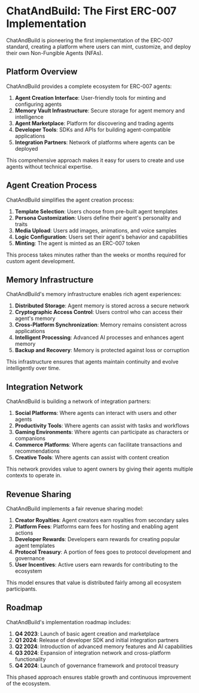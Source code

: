 # ChatAndBuild: The First ERC-007 Implementation

ChatAndBuild is pioneering the first implementation of the ERC-007 standard, creating a platform where users can mint, customize, and deploy their own Non-Fungible Agents (NFAs).

## Platform Overview

ChatAndBuild provides a complete ecosystem for ERC-007 agents:

1. **Agent Creation Interface**: User-friendly tools for minting and configuring agents
2. **Memory Vault Infrastructure**: Secure storage for agent memory and intelligence
3. **Agent Marketplace**: Platform for discovering and trading agents
4. **Developer Tools**: SDKs and APIs for building agent-compatible applications
5. **Integration Partners**: Network of platforms where agents can be deployed

This comprehensive approach makes it easy for users to create and use agents without technical expertise.

## Agent Creation Process

ChatAndBuild simplifies the agent creation process:

1. **Template Selection**: Users choose from pre-built agent templates
2. **Persona Customization**: Users define their agent's personality and traits
3. **Media Upload**: Users add images, animations, and voice samples
4. **Logic Configuration**: Users set their agent's behavior and capabilities
5. **Minting**: The agent is minted as an ERC-007 token

This process takes minutes rather than the weeks or months required for custom agent development.

## Memory Infrastructure

ChatAndBuild's memory infrastructure enables rich agent experiences:

1. **Distributed Storage**: Agent memory is stored across a secure network
2. **Cryptographic Access Control**: Users control who can access their agent's memory
3. **Cross-Platform Synchronization**: Memory remains consistent across applications
4. **Intelligent Processing**: Advanced AI processes and enhances agent memory
5. **Backup and Recovery**: Memory is protected against loss or corruption

This infrastructure ensures that agents maintain continuity and evolve intelligently over time.

## Integration Network

ChatAndBuild is building a network of integration partners:

1. **Social Platforms**: Where agents can interact with users and other agents
2. **Productivity Tools**: Where agents can assist with tasks and workflows
3. **Gaming Environments**: Where agents can participate as characters or companions
4. **Commerce Platforms**: Where agents can facilitate transactions and recommendations
5. **Creative Tools**: Where agents can assist with content creation

This network provides value to agent owners by giving their agents multiple contexts to operate in.

## Revenue Sharing

ChatAndBuild implements a fair revenue sharing model:

1. **Creator Royalties**: Agent creators earn royalties from secondary sales
2. **Platform Fees**: Platforms earn fees for hosting and enabling agent actions
3. **Developer Rewards**: Developers earn rewards for creating popular agent templates
4. **Protocol Treasury**: A portion of fees goes to protocol development and governance
5. **User Incentives**: Active users earn rewards for contributing to the ecosystem

This model ensures that value is distributed fairly among all ecosystem participants.

## Roadmap

ChatAndBuild's implementation roadmap includes:

1. **Q4 2023**: Launch of basic agent creation and marketplace
2. **Q1 2024**: Release of developer SDK and initial integration partners
3. **Q2 2024**: Introduction of advanced memory features and AI capabilities
4. **Q3 2024**: Expansion of integration network and cross-platform functionality
5. **Q4 2024**: Launch of governance framework and protocol treasury

This phased approach ensures stable growth and continuous improvement of the ecosystem.

